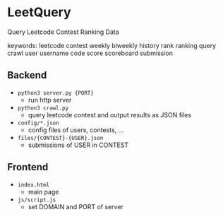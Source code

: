 # LeetQuery
Query Leetcode Contest Ranking Data

keywords: leetcode contest weekly biweekly history rank ranking query crawl user username code score scoreboard submission

## Backend
- `python3 server.py {PORT}`
  - run http server
- `python3 crawl.py`
  - query leetcode contest and output results as JSON files
- `config/*.json`
  - config files of users, contests, ...
- `files/{CONTEST}-{USER}.json`
  - submissions of USER in CONTEST

## Frontend
- `index.html`
  - main page
- `js/script.js`
  - set DOMAIN and PORT of server
